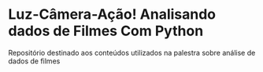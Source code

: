 # Luz-Câmera-Ação! Analisando dados de Filmes Com Python
Repositório destinado aos conteúdos utilizados na palestra sobre análise de dados de filmes
